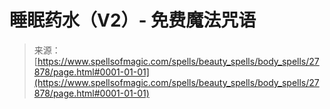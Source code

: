 <!--yml

category: 未分类

date: 2024-06-12 19:17:23

-->

# 睡眠药水（V2）- 免费魔法咒语

> 来源：[https://www.spellsofmagic.com/spells/beauty_spells/body_spells/27878/page.html#0001-01-01](https://www.spellsofmagic.com/spells/beauty_spells/body_spells/27878/page.html#0001-01-01)
